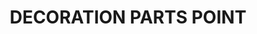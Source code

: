 ---
title: "DECORATION PARTS POINT"
url: /karachi/decoration-parts-point/
shop: interior decoration
---